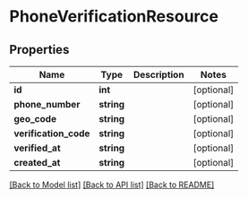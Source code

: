 # PhoneVerificationResource

## Properties
Name | Type | Description | Notes
------------ | ------------- | ------------- | -------------
**id** | **int** |  | [optional] 
**phone_number** | **string** |  | [optional] 
**geo_code** | **string** |  | [optional] 
**verification_code** | **string** |  | [optional] 
**verified_at** | **string** |  | [optional] 
**created_at** | **string** |  | [optional] 

[[Back to Model list]](../README.md#documentation-for-models) [[Back to API list]](../README.md#documentation-for-api-endpoints) [[Back to README]](../README.md)


